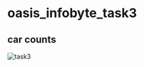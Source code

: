 # oasis_infobyte_task3
## car counts
![task3](https://github.com/sikanthkumar/oasis_infobyte_task3/assets/137276073/da0d4124-fa37-446b-81cf-aa51a7000bd1)
